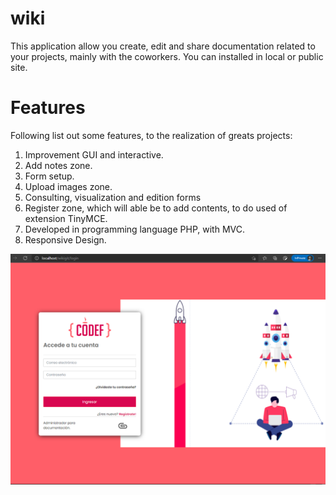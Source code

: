 # wiki
This application allow you create, edit and share documentation related to your projects, mainly with the coworkers. You can installed in local or public site.
# Features
Following list out some features, to the realization of greats projects:
1. Improvement GUI and interactive.
2. Add notes zone.
3. Form setup.
4. Upload images zone.
5. Consulting, visualization and edition forms
6. Register zone, which will able be to add contents, to do used of extension TinyMCE.
7. Developed in programming language PHP, with MVC.
8. Responsive Design.


![Screenshot Wiki Git](https://github.com/robinfullstack/wiki/blob/5c548c6dc78d3f0ac218550003bf4973da6823d1/public/img/Screenshot-WikiGit.png)
